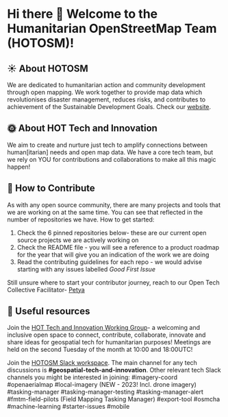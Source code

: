 # Hi there 👋 Welcome to the Humanitarian OpenStreetMap Team (HOTOSM)!

 ## :sunny: About HOTOSM 
We are dedicated to humanitarian action and community development through open mapping. We work together to provide map data which revolutionises disaster management, reduces risks, and contributes to achievement of the Sustainable Development Goals. Check our [website](https://www.hotosm.org/).


##  :sun_with_face: About HOT Tech and Innovation
We aim to create and nurture just tech to amplify connections between human[itarian] needs and open map data. We have a core tech team, but we rely on YOU for contributions and collaborations to make all this magic happen! 

## 🌈 How to Contribute
As with any open source community, there are many projects and tools that we are working on at the same time. You can see that reflected in the number of repositories we have. How to get started:
1. Check the 6 pinned repositories below- these are our current open source projects we are actively working on
2. Check the README file - you will see a reference to a product roadmap for the year that will give you an indication of the work we are doing
3. Read the contributing guidelines for each repo - we would advise starting with any issues labelled *Good First Issue*

Still unsure where to start your contributor journey, reach to our Open Tech Collective Facilitator- [Petya](https://github.com/petya-kangalova) 


## :bookmark_tabs: Useful resources 
Join the [HOT Tech and Innovation Working Group](https://wiki.openstreetmap.org/wiki/Humanitarian_OSM_Team/Working_groups/TechandInnovation)- a welcoming and inclusive open space to connect, contribute, collaborate, innovate and share ideas for geospatial tech for humanitarian purposes! Meetings are held on the second Tuesday of the month at 10:00 and 18:00UTC!

Join the [HOTOSM Slack workspace](https://slack.hotosm.org/). The main channel for any tech discussions is **#geospatial-tech-and-innovation**. Other relevant tech Slack channels you might be interested in joining:
#imagery-coord
#openaerialmap
#local-imagery (NEW - 2023! Incl. drone imagery)
#tasking-manager
#tasking-manager-testing
#tasking-manager-alert
#fmtm-field-pilots (Field Mapping Tasking Manager)
#export-tool
#osmcha
#machine-learning
#starter-issues
#mobile


